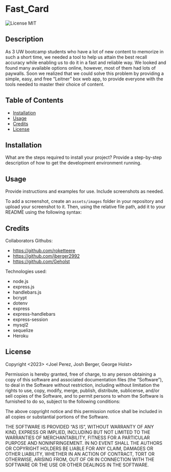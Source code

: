 # Fast_Card
![License MIT](https://img.shields.io/badge/License-MIT-blue.svg)

## Description

As 3 UW bootcamp students who have a lot of new content to memorize in such a short time, we needed a tool to help us attain the best recall accuracy while enabling us to do it in a fast and reliable way. We looked and found many available options online, however, most of them had lots of paywalls. Soon we realized that we could solve this problem by providing a simple, easy, and free “Leitner” box web app, to provide everyone with the tools needed to master their choice of content.

## Table of Contents

- [Installation](#installation)
- [Usage](#usage)
- [Credits](#credits)
- [License](#license)

## Installation

What are the steps required to install your project? Provide a step-by-step description of how to get the development environment running.

## Usage

Provide instructions and examples for use. Include screenshots as needed.

To add a screenshot, create an `assets/images` folder in your repository and upload your screenshot to it. Then, using the relative file path, add it to your README using the following syntax:


## Credits

Collaborators Githubs:
- https://github.com/roketteere
- https://github.com/jberger2992 
- https://github.com/Geholst

Technologies used:
- node.js
- express.js
- handlebars.js
- bcrypt
- dotenv
- express
- express-handlebars
- express-session
- mysql2
- sequelize
- Heroku

## License

Copyright <2023> <Joel Perez, Josh Berger, George Holst>

Permission is hereby granted, free of charge, to any person obtaining a copy of this software and associated documentation files (the “Software”), to deal in the Software without restriction, including without limitation the rights to use, copy, modify, merge, publish, distribute, sublicense, and/or sell copies of the Software, and to permit persons to whom the Software is furnished to do so, subject to the following conditions:

The above copyright notice and this permission notice shall be included in all copies or substantial portions of the Software.

THE SOFTWARE IS PROVIDED “AS IS”, WITHOUT WARRANTY OF ANY KIND, EXPRESS OR IMPLIED, INCLUDING BUT NOT LIMITED TO THE WARRANTIES OF MERCHANTABILITY, FITNESS FOR A PARTICULAR PURPOSE AND NONINFRINGEMENT. IN NO EVENT SHALL THE AUTHORS OR COPYRIGHT HOLDERS BE LIABLE FOR ANY CLAIM, DAMAGES OR OTHER LIABILITY, WHETHER IN AN ACTION OF CONTRACT, TORT OR OTHERWISE, ARISING FROM, OUT OF OR IN CONNECTION WITH THE SOFTWARE OR THE USE OR OTHER DEALINGS IN THE SOFTWARE.

